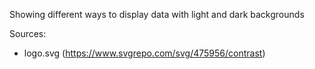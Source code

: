 Showing different ways to display data with light and dark backgrounds

Sources:
 - logo.svg (https://www.svgrepo.com/svg/475956/contrast)